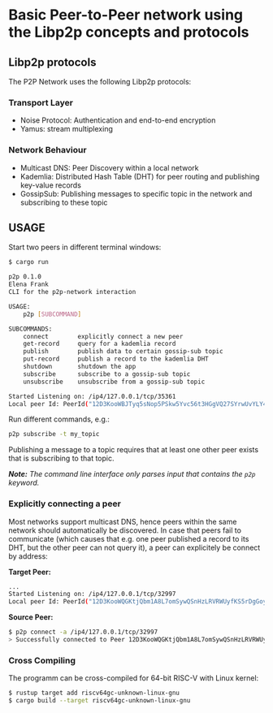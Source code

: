 # Basic Peer-to-Peer network using the Libp2p concepts and protocols

## Libp2p protocols

The P2P Network uses the following Libp2p protocols:

### Transport Layer

- Noise Protocol: Authentication and end-to-end encryption
- Yamus: stream multiplexing

### Network Behaviour

- Multicast DNS: Peer Discovery within a local network
- Kademlia: Distributed Hash Table (DHT) for peer routing and publishing key-value records
- GossipSub: Publishing messages to specific topic in the network and subscribing to these topic

## USAGE

Start two peers in different terminal windows:

```sh
$ cargo run

p2p 0.1.0
Elena Frank
CLI for the p2p-network interaction

USAGE:
    p2p [SUBCOMMAND]

SUBCOMMANDS:
    connect        explicitly connect a new peer
    get-record     query for a kademlia record
    publish        publish data to certain gossip-sub topic
    put-record     publish a record to the kademlia DHT
    shutdown       shutdown the app
    subscribe      subscribe to a gossip-sub topic
    unsubscribe    unsubscribe from a gossip-sub topic

Started Listening on: /ip4/127.0.0.1/tcp/35361
Local peer Id: PeerId("12D3KooWBJTyq5sNop5PSkw5Yvc56t3HGgVQ27SYrwUvYLY42EW4")
```

Run different commands, e.g.:

```sh
p2p subscribe -t my_topic
```

Publishing a message to a topic requires that at least one other peer exists that is subscribing to that topic.

***Note:** The command line interface only parses input that contains the `p2p` keyword.*

### Explicitly connecting a peer

Most networks support multicast DNS, hence peers within the same network should automatically be discovered.
In case that peers fail to communicate (which causes that e.g. one peer published a record to its DHT, but the other peer can not query it), a peer can explicitely be connect by address:

**Target Peer:**

```sh
... 
Started Listening on: /ip4/127.0.0.1/tcp/32997
Local peer Id: PeerId("12D3KooWQGKtjQbm1A8L7omSywQSnHzLRVRWUyfKS5rDgGoyVA7f")
```

**Source Peer:**

```sh
$ p2p connect -a /ip4/127.0.0.1/tcp/32997
> Successfully connected to Peer 12D3KooWQGKtjQbm1A8L7omSywQSnHzLRVRWUyfKS5rDgGoyVA7f.
```

### Cross Compiling

The programm can be cross-compiled for 64-bit RISC-V with Linux kernel:

```sh
$ rustup target add riscv64gc-unknown-linux-gnu
$ cargo build --target riscv64gc-unknown-linux-gnu
```
